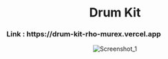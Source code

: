 <h1 align="center">Drum Kit</h1>

<p align="center">
  <h3>
  Link : https://drum-kit-rho-murex.vercel.app
  </h3>
</p>

<div align="center">
  
![Screenshot_1](https://user-images.githubusercontent.com/55569181/171074918-6605b2f0-303e-4fa9-b6ca-75490488eff9.png)
  
</div>


